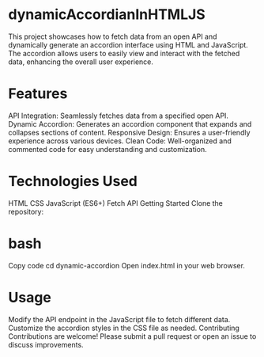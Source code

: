 # dynamicAccordianInHTMLJS
This project showcases how to fetch data from an open API and dynamically generate an accordion interface using HTML and JavaScript. The accordion allows users to easily view and interact with the fetched data, enhancing the overall user experience.

# Features
API Integration: Seamlessly fetches data from a specified open API.
Dynamic Accordion: Generates an accordion component that expands and collapses sections of content.
Responsive Design: Ensures a user-friendly experience across various devices.
Clean Code: Well-organized and commented code for easy understanding and customization.

# Technologies Used
HTML
CSS
JavaScript (ES6+)
Fetch API
Getting Started
Clone the repository:

# bash
Copy code
cd dynamic-accordion
Open index.html in your web browser.

# Usage
Modify the API endpoint in the JavaScript file to fetch different data.
Customize the accordion styles in the CSS file as needed.
Contributing
Contributions are welcome! Please submit a pull request or open an issue to discuss improvements.
